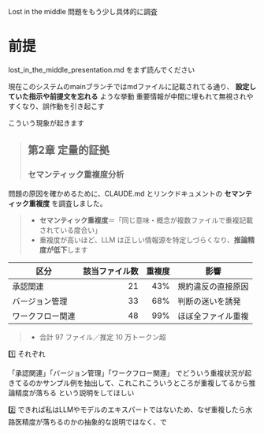 Lost in the middle 問題をもう少し具体的に調査

# 前提
lost_in_the_middle_presentation.md
をまず読んでください

現在このシステムのmainブランチではmdファイルに記載されてる通り、
**設定していた指示や前提文を忘れる** ような挙動
重要情報が中間に埋もれて無視されやすくなり、誤作動を引き起こす

こういう現象が起きます


> ## 第2章 定量的証拠
>
>### セマンティック重複度分析
問題の原因を確かめるために、CLAUDE.md とリンクドキュメントの **セマンティック重複度** を調査しました。  
>
>- **セマンティック重複度**＝「同じ意味・概念が複数ファイルで重複記載されている度合い」  
>- 重複度が高いほど、LLM は正しい情報源を特定しづらくなり、**推論精度が低下**します  
>
| 区分       | 該当ファイル数 | 重複度 | 影響           |
| ---------- | ------------: | -----: | -------------- |
| 承認関連     | 21            | 43%    | 規約違反の直接原因 |
| バージョン管理  | 33            | 68%    | 判断の迷いを誘発  |
| ワークフロー関連 | 48            | 99%    | ほぼ全ファイル重複 |
>
>- 合計 97 ファイル／推定 10 万トークン超  

1️⃣
それぞれ

「承認関連」「バージョン管理」「ワークフロー関連」
でどういう重複状況が起きてるのかサンプル例を抽出して、これこれこういうところが重複してるから推論精度が落ちる
という説明をしてほしい

2️⃣
できれば私はLLMやモデルのエキスパートではないため、なぜ重複したら水路医精度が落ちるのかの抽象的な説明ではなく、で

